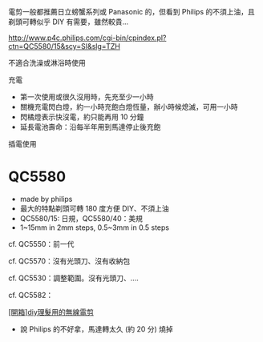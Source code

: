 電剪一般都推薦日立螃蟹系列或 Panasonic 的，但看到 Philips 的不須上油，且剃頭可轉似乎 DIY 有需要，雖然較貴...

http://www.p4c.philips.com/cgi-bin/cpindex.pl?ctn=QC5580/15&scy=SI&slg=TZH

不適合洗澡或淋浴時使用

充電
* 第一次使用或很久沒用時，先充至少一小時
* 關機充電閃白燈，約一小時充飽白燈恆量，辦小時候熄滅，可用一小時
* 閃橘燈表示快沒電，約只能再用 10 分鐘
* 延長電池壽命：沿每半年用到馬達停止後充飽

插電使用

# QC5580
* made by philips
* 最大的特點剃頭可轉 180 度方便 DIY、不須上油
* QC5580/15: 日規，QC5580/40：美規
* 1~15mm in 2mm steps, 0.5~3mm in 0.5 steps

cf. QC5550：前一代

cf. QC5570：沒有光頭刀、沒有收納包

cf. QC5530：調整範圍。沒有光頭刀、....

cf. QC5582：

[[開箱]diy理髮用的無線電剪](http://teac989.pixnet.net/blog/post/175616721)
* 說 Philips 的不好拿，馬達轉太久 (約 20 分) 燒掉
